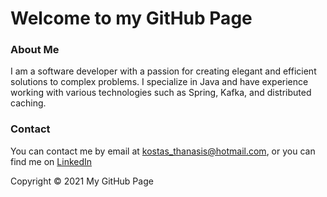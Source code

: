 
# Welcome to my GitHub Page

<!-- - [About Me](#about-me)
- [Contact](#contact) -->

### About Me
I am a software developer with a passion for creating elegant and efficient solutions to complex problems. I specialize in Java and have experience working with various technologies such as Spring, Kafka, and distributed caching.

### Contact
You can contact me by email at [kostas_thanasis@hotmail.com](mailto:kostas_thanasis@hotmail.com), or you can find me on [LinkedIn](https://www.linkedin.com/in/konstantinos-thanasis-7545431b3)

Copyright © 2021 My GitHub Page
